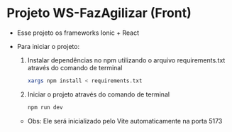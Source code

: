 # Projeto WS-FazAgilizar (Front)

- Esse projeto os frameworks Ionic + React
- Para iniciar o projeto:

    1. Instalar dependências no npm utilizando o arquivo requirements.txt através do comando de terminal

        ```bash
        xargs npm install < requirements.txt
        ```

    2. Iniciar o projeto através do comando de terminal

        ```bash
        npm run dev
        ```

    - Obs: Ele será inicializado pelo Vite automaticamente na porta 5173